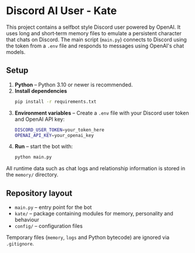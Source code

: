 # Discord AI User - Kate

This project contains a selfbot style Discord user powered by OpenAI.  It uses
long and short‑term memory files to emulate a persistent character that chats on
Discord.  The main script (`main.py`) connects to Discord using the token from a
`.env` file and responds to messages using OpenAI's chat models.

## Setup
1. **Python** – Python 3.10 or newer is recommended.
2. **Install dependencies**
   ```bash
   pip install -r requirements.txt
   ```
3. **Environment variables** – Create a `.env` file with your Discord user token
   and OpenAI API key:
   ```bash
   DISCORD_USER_TOKEN=your_token_here
   OPENAI_API_KEY=your_openai_key
   ```
4. **Run** – start the bot with:
   ```bash
   python main.py
   ```

All runtime data such as chat logs and relationship information is stored in the
`memory/` directory.

## Repository layout
- `main.py` – entry point for the bot
- `kate/` – package containing modules for memory, personality and behaviour
- `config/` – configuration files

Temporary files (`memory`, `logs` and Python bytecode) are ignored via
`.gitignore`.
